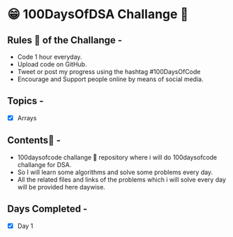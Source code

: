 # 😁 100DaysOfDSA Challange 💪

## Rules 📏 of the Challange -
- Code 1 hour everyday.
- Upload code on GitHub.
- Tweet or post my progress using the hashtag #100DaysOfCode
- Encourage and Support people online by means of social media.

## Topics - 
- [x] Arrays

## Contents🥣 -
- 100daysofcode challange 💪 repository where i will do 100daysofcode challange for DSA.
- So I will learn some algorithms and solve some problems every day.
- All the related files and links of the problems which i will solve every day will be provided here daywise.

## Days Completed -
- [x] Day 1
